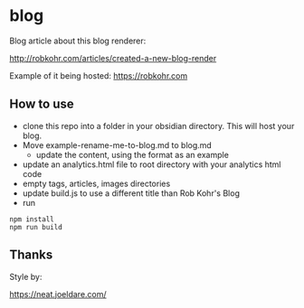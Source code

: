 # blog

Blog article about this blog renderer:

http://robkohr.com/articles/created-a-new-blog-render

Example of it being hosted:
https://robkohr.com

## How to use

- clone this repo into a folder in your obsidian directory. This will host your blog.
- Move example-rename-me-to-blog.md to blog.md
	- update the content, using the format as an example
- update an analytics.html file to root directory with your analytics html code
- empty tags, articles, images directories
- update build.js to use a different title than Rob Kohr's Blog
- run 
```
npm install
npm run build
```

## Thanks

Style by:

https://neat.joeldare.com/


